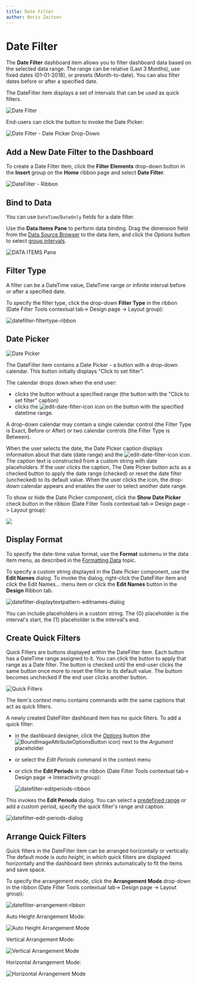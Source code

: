 ```yaml
---
title: Date Filter
author: Boris Zaitsev
---
```

# Date Filter

The **Date Filter** dashboard item allows you to filter dashboard data based on the selected data range. The range can be relative (Last 3 Months), use fixed dates (01-01-2018), or presets (Month-to-date). You can also filter dates before or after a specified date. 

The DateFilter item displays a set of intervals that can be used as quick filters. 

![Date Filter](../../../images/datefilter-autoheight.png)

End-users can click the button to invoke the Date Picker:

![Date Filter - Date Picker Drop-Down](../../../images/datefilter-dropdown-daycalendar.png)

## Add a New Date Filter to the Dashboard

To create a Date Filter item, click the **Filter Elements** drop-down button in the **Insert** group on the **Home** ribbon page and select **Date Filter**.

![DateFilter - Ribbon](../../../images/datefilter-ribbon.png)

## Bind to Data

You can use `DateTime`/`DateOnly` fields for a date filter.

Use the **Data Items Pane** to perform data binding. Drag the dimension field from the [Data Source Browser](../ui-elements/data-source-browser.md) to the data item, and click the _Options_ button to select [group intervals](../data-shaping/formatting-data.md).

![DATA ITEMS Pane](../../../images/datefilter-data-items-pane.png)

## Filter Type

A filter can be a DateTime value, DateTime range or infinite interval before or after a specified date.

To specify the filter type, click the drop-down **Filter Type** in the ribbon (Date Filter Tools contextual tab-> Design page -> Layout group):

![datefilter-filtertype-ribbon](../../../images/datefilter-filtertype-ribbon.png)

## Date Picker

![Date Picker](../../../images/datefilter-datepicker.png)

The DateFilter item contains a Date Picker - a button with a drop-down calendar. This button initially displays "Click to set filter".

The calendar drops down when the end user:

* clicks the button without a specified range (the button with the "Click to set filter" caption)
* clicks the ![edit-date-filter-icon](../../../images/editdatefilter.png) icon on the button with the specified datetime range.

A drop-down calendar may contain a single calendar control (the Filter Type is Exact, Before or After) or two calendar controls (the Filter Type is Between).

When the user selects the date, the Date Picker caption displays information about that date (date range) and the ![edit-date-filter-icon](../../../images/editdatefilter.png) icon. The caption text is constructed from a custom string with date placeholders. If the user clicks the caption, The Date Picker button acts as a checked button to apply the date range (checked) or reset the date filter (unchecked) to its default value. When the user clicks the icon, the drop-down calendar appears and enables the user to select another date range. 

To show or hide the Date Picker component, click the **Show Date Picker** check button in the ribbon (Date Filter Tools contextual tab-> Design page -> Layout group):

![](../../../images/datefilter-showdatepicker-ribbon.png)

## Display Format

To specify the date-time value format, use the **Format** submenu in the data item menu, as described in the [Formatting Data](../data-shaping/formatting-data.md) topic.

To specify a custom string displayed in the Date Picker component, use the **Edit Names** dialog. To invoke the dialog, right-click the DateFilter item and click the Edit Names... menu item or click the **Edit Names** button in the **Design** Ribbon tab.

![datefilter-displaytextpattern-editnames-dialog](../../../images/datefilter-displaytextpattern-editnames-dialog.png)

You can include placeholders in a custom string. The {0} placeholder is the interval's start, the {1} placeholder is the interval's end.

## Create Quick Filters

Quick Filters are buttons displayed within the DateFilter item. Each button has a DateTime range assigned to it. You can click the button to apply that range as a Date filter. The button is checked until the end-user clicks the same button once more to reset the filter to its default value. The buttom becomes unchecked if the end user clicks another button.

![Quick Filters](../../../images/datefilter-quick-filters.png)

The item's context menu contains commands with the same captions that act as quick filters.

A newly created DateFilter dashboard item has no quick filters. To add a quick filter:

* in the dashboard designer, click the _[Options](../ui-elements/data-items-pane.md)_ button (the ![BoundImageAttributeOptionsButton](../../../images/img123296.png) icon) next to the _Argument_ placeholder
* or select the _Edit Periods_ command in the context menu
* or click the **Edit Periods** in the ribbon (Date Filter Tools contextual tab-> Design page -> Interactivity group):

    ![datefilter-editperiods-ribbon](../../../images/datefilter-editperiods-ribbon.png)

This invokes the **Edit Periods** dialog. You can select a [predefined range](range-filter/predefined-ranges.md) or add a custom period, specify the quick filter's range and caption.

![datefilter-edit-periods-dialog](../../../images/datefilter-edit-periods-dialog.png)

## Arrange Quick Filters

Quick filters in the DateFilter item can be arranged horizontally or vertically. The default mode is _auto height_, in which quick filters are displayed horizontally and the dashboard item shrinks automatically to fit the items and save space.

To specify the arrangement mode, click the **Arrangement Mode** drop-down in the ribbon (Date Filter Tools contextual tab-> Design page -> Layout group):

![datefilter-arrangement-ribbon](../../../images/datefilter-arrangement-ribbon.png)

Auto Height Arrangement Mode:

![Auto Height Arrangement Mode](../../../images/datefilter-autoheight.png)

Vertical Arrangement Mode:

![Vertical Arrangement Mode](../../../images/datefilter-vertical.png)


Horizontal Arrangement Mode:

![Horizontal Arrangement Mode](../../../images/datefilter-horizontal.png)
